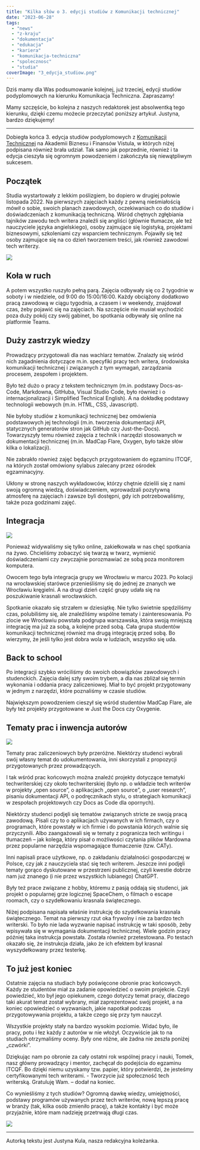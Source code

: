 ```yaml
---
title: "Kilka słów o 3. edycji studiów z Komunikacji technicznej"
date: "2023-06-28"
tags:
  - "news"
  - "z-kraju"
  - "dokumentacja"
  - "edukacja"
  - "kariera"
  - "komunikacja-techniczna"
  - "spolecznosc"
  - "studia"
coverImage: "3_edycja_studiow.png"
---
```


Dziś mamy dla Was podsumowanie kolejnej, już trzeciej, edycji studiów
podyplomowych na kierunku Komunikacja Techniczna. Zapraszamy!

Mamy szczęście, bo kolejna z naszych redaktorek jest absolwentką tego kierunku,
dzięki czemu możecie przeczytać poniższy artykuł. Justyna, bardzo dziękujemy!

---

Dobiegła końca 3. edycja studiów podyplomowych z
[Komunikacji Technicznej](https://vistula.edu.pl/kierunki-studiow/komunikacja-techniczna)
na Akademii Biznesu i Finansów Vistula, w których niżej podpisana również brała
udział. Tak samo jak poprzednie, również i ta edycja cieszyła się ogromnym
powodzeniem i zakończyła się niewątpliwym sukcesem.

## Początek

Studia wystartowały z lekkim poślizgiem, bo dopiero w drugiej połowie
listopada 2022. Na pierwszych zajęciach każdy z pewną nieśmiałością mówił o
sobie, swoich planach zawodowych, oczekiwaniach co do studiów i doświadczeniach
z komunikacją techniczną. Wśród chętnych zgłębiania tajników zawodu tech writera
znaleźli się angliści (głównie tłumacze, ale też nauczyciele języka
angielskiego), osoby zajmujące się logistyką, projektami biznesowymi,
szkoleniami czy wsparciem technicznym. Pojawiły się też osoby zajmujące się na
co dzień tworzeniem treści, jak również zawodowi tech writerzy.

![](images/zdjecie1.jpg)

## Koła w ruch

A potem wszystko ruszyło pełną parą. Zajęcia odbywały się co 2 tygodnie w soboty
i w niedziele, od 9:00 do 15:00/16:00. Każdy obciążony dodatkowo pracą zawodową
w ciągu tygodnia, a czasem i w weekendy, znajdował czas, żeby pojawić się na
zajęciach. Na szczęście nie musiał wychodzić poza duży pokój czy swój gabinet,
bo spotkania odbywały się online na platformie Teams.

## Duży zastrzyk wiedzy

Prowadzący przygotowali dla nas wachlarz tematów. Znalazły się wśród nich
zagadnienia dotyczące m.in. specyfiki pracy tech writera, środowiska komunikacji
technicznej i związanych z tym wymagań, zarządzania procesem, zespołem i
projektem.

Było też dużo o pracy z tekstem technicznym (m.in. podstawy Docs-as-Code,
Markdowna, GitHuba, Visual Studio Code, było również i o internacjonalizacji i
Simplified Technical English). A na dokładkę podstawy technologii webowych
(m.in. HTML, CSS, Javascript).

Nie byłoby studiów z komunikacji technicznej bez omówienia podstawowych jej
technologii (m.in. tworzenia dokumentacji API, statycznych generatorów stron jak
GitHub czy Just-the-Docs). Towarzyszyły temu również zajęcia z technik i
narzędzi stosowanych w dokumentacji technicznej (m.in. MadCap Flare, Oxygen,
było także słów kilka o lokalizacji).

Nie zabrakło również zajęć będących przygotowaniem do egzaminu ITCQF, na których
został omówiony sylabus zalecany przez ośrodek egzaminacyjny.

Ukłony w stronę naszych wykładowców, którzy chętnie dzielili się z nami swoją
ogromną wiedzą, doświadczeniem, wprowadzali pozytywną atmosferę na zajęciach i
zawsze byli dostępni, gdy ich potrzebowaliśmy, także poza godzinami zajęć.

## Integracja

![](images/zdjecie2.jpg)

Ponieważ widywaliśmy się tylko online, zakiełkowała w nas chęć spotkania na
żywo. Chcieliśmy zobaczyć się twarzą w twarz, wymienić doświadczeniami czy
zwyczajnie porozmawiać ze sobą poza monitorem komputera.

Owocem tego była integracja grupy we Wrocławiu w marcu 2023. Po kolacji na
wrocławskiej starówce przenieśliśmy się do jednej ze znanych we Wrocławiu
kręgielni. A na drugi dzień część grupy udała się na poszukiwanie krasnali
wrocławskich.

Spotkanie okazało się strzałem w dziesiątkę. Nie tylko świetnie spędziliśmy
czas, polubiliśmy się, ale znaleźliśmy wspólne tematy i zainteresowania. Po
zlocie we Wrocławiu powstała podgrupa warszawska, która swoją mniejszą
integrację ma już za sobą, a kolejne przed sobą. Cała grupa studentów
komunikacji technicznej również ma drugą integrację przed sobą. Bo wierzymy, że
jeśli tylko jest dobra wola w ludziach, wszystko się uda.

## Back to school

Po integracji szybko wróciliśmy do swoich obowiązków zawodowych i studenckich.
Zajęcia dalej szły swoim trybem, a dla nas zbliżał się termin wykonania i
oddania pracy zaliczeniowej. Miał to być projekt przygotowany w jednym z
narzędzi, które poznaliśmy w czasie studiów.

Największym powodzeniem cieszył się wśród studentów MadCap Flare, ale były też
projekty przygotowane w Just the Docs czy Oxygenie.

## Tematy prac i inwencja autorów

![](images/zdjecie_3.jpg)

Tematy prac zaliczeniowych były przeróżne. Niektórzy studenci wybrali swój
własny temat do udokumentowania, inni skorzystali z propozycji przygotowanych
przez prowadzących.

I tak wśród prac końcowych można znaleźć projekty dotyczące tematyki
techwriterskiej czy około techwriterskiej (było np. o wkładzie tech writerów w
projekty „open source”, o aplikacjach „open source”, o „user research”, pisaniu
dokumentacji API, o podręcznikach stylu, o strategiach komunikacji w zespołach
projektowych czy Docs as Code dla opornych).

Niektórzy studenci podjęli się tematów związanych stricte ze swoją pracą
zawodową. Pisali czy to o aplikacjach używanych w ich firmach, czy o programach,
które powstały w ich firmie i do powstania których walnie się przyczynili. Albo
zaangażowali się w tematy z pogranicza tech writingu i tłumaczeń – jak kolega,
który pisał o możliwości czytania plików Mardowna przez popularne narzędzia
wspomagające tłumaczenie (tzw. CATy).

Inni napisali prace użytkowe, np. o zakładaniu działalności gospodarczej w
Polsce, czy jak z nauczyciela stać się tech writerem. Jeszcze inni podjęli
tematy gorąco dyskutowane w przestrzeni publicznej, czyli kwestie dobrze nam już
znanego (i nie przez wszystkich lubianego) ChatGPT.

Były też prace związane z hobby, któremu z pasją oddają się studenci, jak
projekt o popularnej grze logicznej SpaceChem, o filmach o escape roomach, czy o
szydełkowaniu krasnala świątecznego.

Niżej podpisana napisała właśnie instrukcję do szydełkowania krasnala
świątecznego. Temat na pierwszy rzut oka frywolny i nie za bardzo tech
writerski. To było nie lada wyzwanie napisać instrukcję w taki sposób, żeby
wpisywała się w wymagania dokumentacji technicznej. Wiele godzin pracy później
taka instrukcja powstała. Została również przetestowana. Po testach okazało się,
że instrukcja działa, jako że ich efektem był krasnal wyszydełkowany przez
testerkę.

## To już jest koniec

Ostatnie zajęcia na studiach były poświęcone obronie prac końcowych. Każdy ze
studentów miał za zadanie opowiedzieć o swoim projekcie. Czyli powiedzieć, kto
był jego opiekunem, czego dotyczy temat pracy, dlaczego taki akurat temat został
wybrany, miał zaprezentować swój projekt, a na koniec opowiedzieć o wyzwaniach,
jakie napotkał podczas przygotowywania projektu, a także czego się przy tym
nauczył.

Wszystkie projekty stały na bardzo wysokim poziomie. Widać było, ile pracy, potu
i łez każdy z autorów w nie włożył. Oczywiście jak to na studiach otrzymaliśmy
oceny. Były one różne, ale żadna nie zeszła poniżej „czwórki”.

Dziękując nam po obronie za cały ostatni rok wspólnej pracy i nauki, Tomek, nasz
główny prowadzący i mentor, zachęcał do podejścia do egzaminu ITCQF. Bo dzięki
niemu uzyskamy tzw. papier, który potwierdzi, że jesteśmy certyfikowanymi tech
writerami. - Tworzycie już społeczność tech writerską. Gratuluję Wam. – dodał na
koniec.

Co wynieśliśmy z tych studiów? Ogromną dawkę wiedzy, umiejętności, podstawy
programów używanych przez tech writerów, nową lepszą pracę w branży (tak, kilka
osób zmieniło pracę), a także kontakty i być może przyjaźnie, które mam nadzieję
przetrwają długi czas.

![](images/zdjecie_4.jpg)

---

Autorką tekstu jest Justyna Kula, nasza redakcyjna koleżanka.
